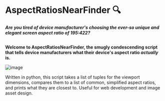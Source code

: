 # AspectRatiosNearFinder 🔍


___Are you tired of device manufacturer's choosing the ever-so unique and 
elegant screen aspect ratio of 195:422?___

## 
__Welcome to AspectRatiosNearFinder, the smugly condescending script that tells device manufacturers what their device's aspect ratio *actually* is.__

![image](https://github.com/taksyon/AspectRatiosNearFinder/assets/131212515/43e13b30-08c6-4c6d-8d0d-bf2e04fd7f92)


<p>Written in python, this script takes a list of tuples for the viewport dimensions, compares them to a list of common, simplified aspect ratios, and 
prints what they are closest to. Useful for web development and image asset design.</p>


